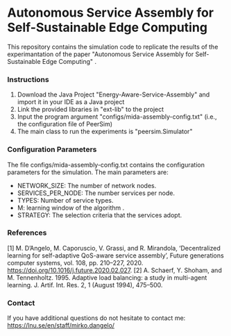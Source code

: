 # Autonomous Service Assembly for Self-Sustainable Edge Computing
This repository contains the simulation code to replicate the results of the experimantation of the paper "Autonomous Service Assembly for Self-Sustainable Edge Computing" .

### Instructions
1. Download the Java Project "Energy-Aware-Service-Assembly" and import it in your IDE as a Java project
2. Link the provided libraries in "ext-lib" to the project
3. Input the program argument "configs/mida-assembly-config.txt" (i.e., the configuration file of PeerSim)
4. The main class to run the experiments is "peersim.Simulator"

### Configuration Parameters
The file configs/mida-assembly-config.txt contains the configuration parameters for the simulation. The main parameters are:
- NETWORK_SIZE: The number of network nodes.
- SERVICES_PER_NODE: The number services per node.
- TYPES: Number of service types.
- M: learning window of the algorithm .
- STRATEGY: The selection criteria that the services adopt.
  
### References 
[1] M. D’Angelo, M. Caporuscio, V. Grassi, and R. Mirandola, ‘Decentralized learning for self-adaptive QoS-aware service assembly’, Future generations computer systems, vol. 108, pp. 210–227, 2020. https://doi.org/10.1016/j.future.2020.02.027.
[2] A. Schaerf, Y. Shoham, and M. Tennenholtz. 1995. Adaptive load balancing: a study in multi-agent learning. J. Artif. Int. Res. 2, 1 (August 1994), 475–500.

### Contact 
If you have additional questions do not hesitate to contact me: https://lnu.se/en/staff/mirko.dangelo/
